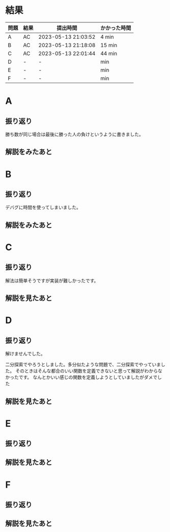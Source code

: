 # 結果

| 問題 | 結果 | 提出時間            | かかった時間 |
|------|------|---------------------|--------------|
| A    | AC   | 2023-05-13 21:03:52 | 4 min        |
| B    | AC   | 2023-05-13 21:18:08 | 15 min       |
| C    | AC   | 2023-05-13 22:01:44 | 44 min       |
| D    | -    | -                   |     min      |
| E    | -    | -                   |     min      |
| F    | -    | -                   |     min      |

# A

## 振り返り

勝ち数が同じ場合は最後に勝った人の負けというように書きました。

## 解説をみたあと

# B

## 振り返り

デバグに時間を使ってしまいました。

## 解説をみたあと

# C

## 振り返り

解法は簡単そうですが実装が難しかったです。

## 解説を見たあと

# D

## 振り返り

解けませんでした。

二分探索でやろうとしました。多分似たような問題で、二分探索でやっていました。
そのときはそんな都合のいい関数を定義できないと思って解説がわからなかったです。
なんとかいい感じの関数を定義しようとしていましたがダメでした

## 解説を見たあと

# E

## 振り返り

## 解説を見たあと

# F

## 振り返り

## 解説を見たあと
